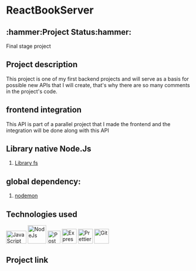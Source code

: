 <h1>ReactBookServer</h1>

<h2>:hammer:Project Status:hammer:</h2>
<p>Final stage project</p>

<h2>Project description</h2>
<p>This project is one of my first backend projects and will serve as a basis for possible new APIs that I will create, that's why there are so many comments in the project's code.</p>

<h2>frontend integration</h2>
<p>This API is part of a parallel project that I made the frontend and the integration will be done along with this API</p>

<h2> Library native Node.Js </h2>
<ol><li><a href="https://nodejs.org/api/fs.html#file-system">Library fs</a></li></ol>

<h2> global dependency: </h2>
<ol><li><a href="https://www.npmjs.com/package/nodemon?_blank">nodemon</a></li></ol>

<h2>Technologies used</h2>
<div>
    <img src="https://cdn.jsdelivr.net/gh/devicons/devicon/icons/javascript/javascript-plain.svg" height="35" width="55" title="JavaScript"/>
    <img src="https://cdn.jsdelivr.net/gh/devicons/devicon/icons/nodejs/nodejs-plain-wordmark.svg" width="50" title="NodeJs" />
    <img src="https://www.svgrepo.com/show/354202/postman-icon.svg" width="35" title="Postman" />
    <img src="https://img.icons8.com/?size=512&id=WNoJgbzDr3i2&format=png" width="40" title="Express" />  
    <img src="https://svipas.gallerycdn.vsassets.io/extensions/svipas/prettier-plus/4.2.2/1594129719274/Microsoft.VisualStudio.Services.Icons.Default" width="40" title="Prettier">
    <img src="https://cdn.jsdelivr.net/gh/devicons/devicon/icons/git/git-plain-wordmark.svg" width="40" title="Git" />
</div> 

<h2> Project link </h2>






